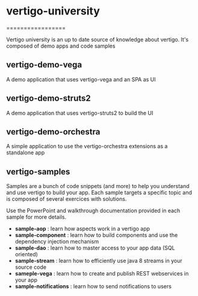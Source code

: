 # vertigo-university
=================

Vertigo university is an up to date source of knowledge about vertigo.
It's composed of demo apps and code samples

## vertigo-demo-vega
A demo application that uses vertigo-vega and an SPA as UI

## vertigo-demo-struts2
A demo application that uses vertigo-struts2 to build the UI

## vertigo-demo-orchestra
A simple application to use the vertigo-orchestra extensions as a standalone app

## vertigo-samples
Samples are a bunch of code snippets (and more) to help you understand and use vertigo to build your app.
Each sample targets a specific topic and is composed of several exercices with solutions.

Use the PowerPoint and walkthrough documentation provided in each sample for more details.

* __sample-aop__ : learn how aspects work in a vertigo app
* __sample-component__ : learn how to build components and use the dependency injection mechanism
* __sample-dao__ : learn how to master access to your app data (SQL oriented)
* __sample-stream__ : learn how to efficiently use java 8 streams in your source code
* __sameple-vega__ : learn how to create and publish REST webservices in your app
* __sample-notifications__ : learn how to send notifications to users
